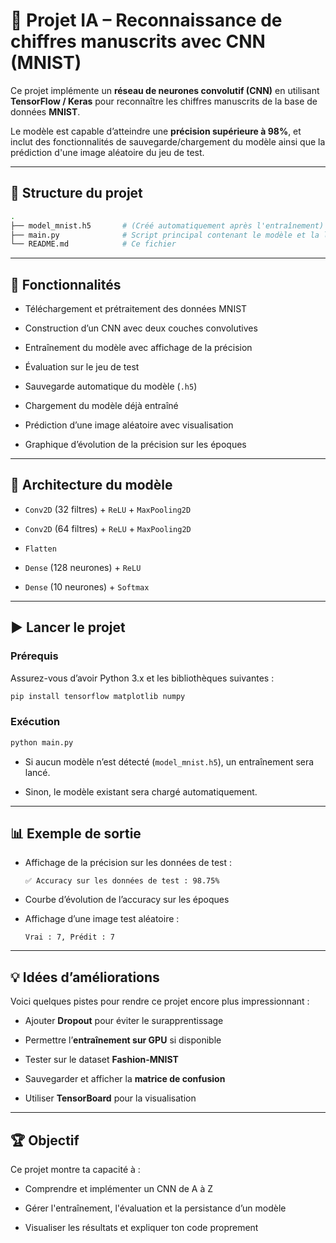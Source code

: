
# 🧠 Projet IA – Reconnaissance de chiffres manuscrits avec CNN (MNIST)

Ce projet implémente un **réseau de neurones convolutif (CNN)** en utilisant **TensorFlow / Keras** pour reconnaître les chiffres manuscrits de la base de données **MNIST**.

Le modèle est capable d’atteindre une **précision supérieure à 98%**, et inclut des fonctionnalités de sauvegarde/chargement du modèle ainsi que la prédiction d'une image aléatoire du jeu de test.

---

## 📁 Structure du projet

```bash
.
├── model_mnist.h5       # (Créé automatiquement après l'entraînement)
├── main.py              # Script principal contenant le modèle et la logique
└── README.md            # Ce fichier
```

---

## 🔧 Fonctionnalités

- Téléchargement et prétraitement des données MNIST
    
- Construction d’un CNN avec deux couches convolutives
    
- Entraînement du modèle avec affichage de la précision
    
- Évaluation sur le jeu de test
    
- Sauvegarde automatique du modèle (`.h5`)
    
- Chargement du modèle déjà entraîné
    
- Prédiction d’une image aléatoire avec visualisation
    
- Graphique d’évolution de la précision sur les époques
    

---

## 🧠 Architecture du modèle

- `Conv2D` (32 filtres) + `ReLU` + `MaxPooling2D`
    
- `Conv2D` (64 filtres) + `ReLU` + `MaxPooling2D`
    
- `Flatten`
    
- `Dense` (128 neurones) + `ReLU`
    
- `Dense` (10 neurones) + `Softmax`
    

---

## ▶️ Lancer le projet

### Prérequis

Assurez-vous d’avoir Python 3.x et les bibliothèques suivantes :

```bash
pip install tensorflow matplotlib numpy
```

### Exécution

```bash
python main.py
```

- Si aucun modèle n’est détecté (`model_mnist.h5`), un entraînement sera lancé.
    
- Sinon, le modèle existant sera chargé automatiquement.
    

---

## 📊 Exemple de sortie

- Affichage de la précision sur les données de test :
    
    ```
    ✅ Accuracy sur les données de test : 98.75%
    ```
    
- Courbe d’évolution de l’accuracy sur les époques
    
- Affichage d’une image test aléatoire :
    
    ```
    Vrai : 7, Prédit : 7
    ```
    

---

## 💡 Idées d’améliorations

Voici quelques pistes pour rendre ce projet encore plus impressionnant :

- Ajouter **Dropout** pour éviter le surapprentissage
    
- Permettre l’**entraînement sur GPU** si disponible
    
- Tester sur le dataset **Fashion-MNIST**
    
- Sauvegarder et afficher la **matrice de confusion**
    
- Utiliser **TensorBoard** pour la visualisation
    

---

## 🏆 Objectif

Ce projet montre ta capacité à :

- Comprendre et implémenter un CNN de A à Z
    
- Gérer l'entraînement, l'évaluation et la persistance d’un modèle
    
- Visualiser les résultats et expliquer ton code proprement
    
